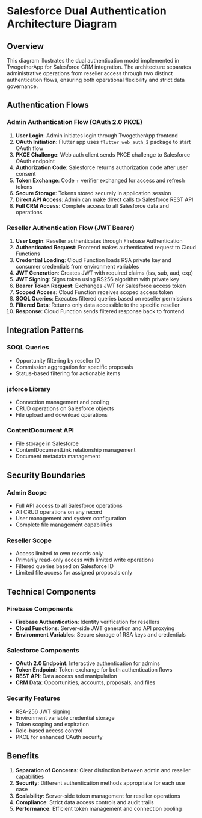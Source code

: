 # Salesforce Dual Authentication Architecture Diagram

## Overview

This diagram illustrates the dual authentication model implemented in TwogetherApp for Salesforce CRM integration. The architecture separates administrative operations from reseller access through two distinct authentication flows, ensuring both operational flexibility and strict data governance.

## Authentication Flows

### Admin Authentication Flow (OAuth 2.0 PKCE)
1. **User Login**: Admin initiates login through TwogetherApp frontend
2. **OAuth Initiation**: Flutter app uses `flutter_web_auth_2` package to start OAuth flow
3. **PKCE Challenge**: Web auth client sends PKCE challenge to Salesforce OAuth endpoint
4. **Authorization Code**: Salesforce returns authorization code after user consent
5. **Token Exchange**: Code + verifier exchanged for access and refresh tokens
6. **Secure Storage**: Tokens stored securely in application session
7. **Direct API Access**: Admin can make direct calls to Salesforce REST API
8. **Full CRM Access**: Complete access to all Salesforce data and operations

### Reseller Authentication Flow (JWT Bearer)
1. **User Login**: Reseller authenticates through Firebase Authentication
2. **Authenticated Request**: Frontend makes authenticated request to Cloud Functions
3. **Credential Loading**: Cloud Function loads RSA private key and consumer credentials from environment variables
4. **JWT Generation**: Creates JWT with required claims (iss, sub, aud, exp)
5. **JWT Signing**: Signs token using RS256 algorithm with private key
6. **Bearer Token Request**: Exchanges JWT for Salesforce access token
7. **Scoped Access**: Cloud Function receives scoped access token
8. **SOQL Queries**: Executes filtered queries based on reseller permissions
9. **Filtered Data**: Returns only data accessible to the specific reseller
10. **Response**: Cloud Function sends filtered response back to frontend

## Integration Patterns

### SOQL Queries
- Opportunity filtering by reseller ID
- Commission aggregation for specific proposals
- Status-based filtering for actionable items

### jsforce Library
- Connection management and pooling
- CRUD operations on Salesforce objects
- File upload and download operations

### ContentDocument API
- File storage in Salesforce
- ContentDocumentLink relationship management
- Document metadata management

## Security Boundaries

### Admin Scope
- Full API access to all Salesforce operations
- All CRUD operations on any record
- User management and system configuration
- Complete file management capabilities

### Reseller Scope
- Access limited to own records only
- Primarily read-only access with limited write operations
- Filtered queries based on Salesforce ID
- Limited file access for assigned proposals only

## Technical Components

### Firebase Components
- **Firebase Authentication**: Identity verification for resellers
- **Cloud Functions**: Server-side JWT generation and API proxying
- **Environment Variables**: Secure storage of RSA keys and credentials

### Salesforce Components
- **OAuth 2.0 Endpoint**: Interactive authentication for admins
- **Token Endpoint**: Token exchange for both authentication flows
- **REST API**: Data access and manipulation
- **CRM Data**: Opportunities, accounts, proposals, and files

### Security Features
- RSA-256 JWT signing
- Environment variable credential storage
- Token scoping and expiration
- Role-based access control
- PKCE for enhanced OAuth security

## Benefits

1. **Separation of Concerns**: Clear distinction between admin and reseller capabilities
2. **Security**: Different authentication methods appropriate for each use case
3. **Scalability**: Server-side token management for reseller operations
4. **Compliance**: Strict data access controls and audit trails
5. **Performance**: Efficient token management and connection pooling 